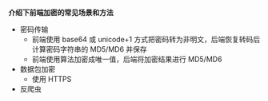 **介绍下前端加密的常见场景和方法**

- 密码传输
  - 前端使用 base64 或 unicode+1 方式把密码转为非明文，后端恢复转码后计算密码字符串的 MD5/MD6 并保存
  - 前端使用算法加密成唯一值，后端将加密结果进行 MD5/MD6
- 数据包加密
  - 使用 HTTPS
- 反爬虫
